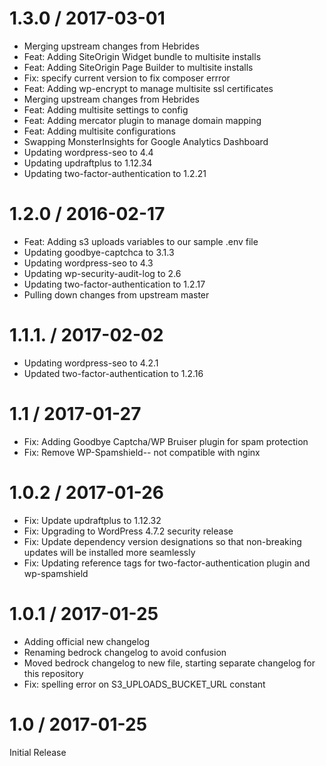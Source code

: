 
1.3.0 / 2017-03-01
==================

  * Merging upstream changes from Hebrides
  * Feat: Adding SiteOrigin Widget bundle to multisite installs
  * Feat: Adding SiteOrigin Page Builder to multisite installs
  * Fix: specify current version to fix composer errror
  * Feat: Adding wp-encrypt to manage multisite ssl certificates
  * Merging upstream changes from Hebrides
  * Feat: Adding multisite settings to config
  * Feat: Adding mercator plugin to manage domain mapping
  * Feat: Adding multisite configurations
  * Swapping MonsterInsights for Google Analytics Dashboard
  * Updating wordpress-seo to 4.4
  * Updating updraftplus to 1.12.34
  * Updating two-factor-authentication to 1.2.21

1.2.0 / 2016-02-17
==================

  * Feat: Adding s3 uploads variables to our sample .env file
  * Updating goodbye-captchca to 3.1.3
  * Updating wordpress-seo to 4.3
  * Updating wp-security-audit-log to 2.6
  * Updating two-factor-authentication to 1.2.17
  * Pulling down changes from upstream master

1.1.1. / 2017-02-02
==================

  * Updating wordpress-seo to 4.2.1
  * Updated two-factor-authentication to 1.2.16

1.1 / 2017-01-27
==================

  * Fix: Adding Goodbye Captcha/WP Bruiser plugin for spam protection
  * Fix: Remove WP-Spamshield-- not compatible with nginx

1.0.2 / 2017-01-26
==================

  * Fix: Update updraftplus to 1.12.32
  * Fix: Upgrading to WordPress 4.7.2 security release
  * Fix: Update dependency version designations so that non-breaking updates will be installed more seamlessly
  * Fix: Updating reference tags for two-factor-authentication plugin and wp-spamshield

1.0.1 / 2017-01-25
==================

  * Adding official new changelog
  * Renaming bedrock changelog to avoid confusion
  * Moved bedrock changelog to new file, starting separate changelog for this repository
  * Fix: spelling error on S3_UPLOADS_BUCKET_URL constant

1.0 / 2017-01-25
================

Initial Release

